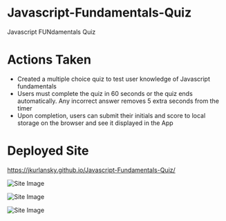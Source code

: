 # Javascript-Fundamentals-Quiz

Javascript FUNdamentals Quiz

# Actions Taken

* Created a multiple choice quiz to test user knowledge of Javascript fundamentals
* Users must complete the quiz in 60 seconds or the quiz ends automatically. Any incorrect answer removes 5 extra seconds from the timer
* Upon completion, users can submit their initials and score to local storage on the browser and see it displayed in the App

# Deployed Site
https://jkurlansky.github.io/Javascript-Fundamentals-Quiz/

![Site Image](https://user-images.githubusercontent.com/105459839/177221650-df87284a-228e-4836-b4f3-80b90787a28f.png)

![Site Image](https://user-images.githubusercontent.com/105459839/177221665-6d969541-1172-47ef-a9d6-2ce5c4e5a610.png)

![Site Image](https://user-images.githubusercontent.com/105459839/177221678-421c33d6-58a1-4edd-a6fb-22c12d6c96d4.png)